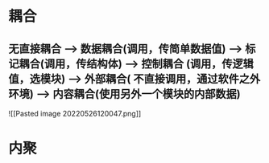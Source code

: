 


# 耦合

## 无直接耦合 --> 数据耦合(调用，传简单数据值) --> 标记耦合(调用，传结构体) --> 控制耦合 (调用，传逻辑值，选模块) --> 外部耦合( 不直接调用，通过软件之外环境) --> 内容耦合(使用另外一个模块的内部数据)
![[Pasted image 20220526120047.png]]

# 内聚




